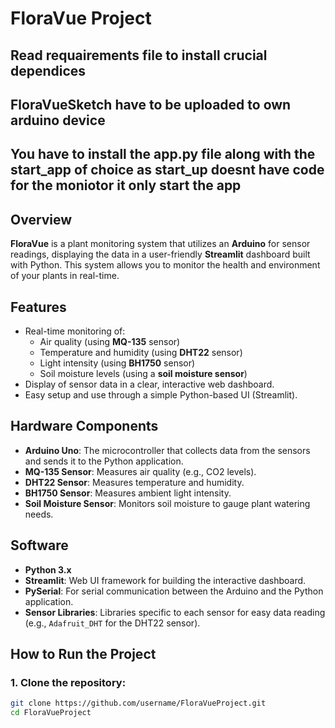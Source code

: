 # FloraVue Project

## Read requairements file to install crucial dependices
## FloraVueSketch have to be uploaded to own arduino device
## You have to install the app.py file along with the start_app of choice as start_up doesnt have code for the moniotor it only start the app

## Overview

**FloraVue** is a plant monitoring system that utilizes an **Arduino** for sensor readings, displaying the data in a user-friendly **Streamlit** dashboard built with Python. This system allows you to monitor the health and environment of your plants in real-time.

## Features
- Real-time monitoring of:
  - Air quality (using **MQ-135** sensor)
  - Temperature and humidity (using **DHT22** sensor)
  - Light intensity (using **BH1750** sensor)
  - Soil moisture levels (using a **soil moisture sensor**)
- Display of sensor data in a clear, interactive web dashboard.
- Easy setup and use through a simple Python-based UI (Streamlit).

## Hardware Components
- **Arduino Uno**: The microcontroller that collects data from the sensors and sends it to the Python application.
- **MQ-135 Sensor**: Measures air quality (e.g., CO2 levels).
- **DHT22 Sensor**: Measures temperature and humidity.
- **BH1750 Sensor**: Measures ambient light intensity.
- **Soil Moisture Sensor**: Monitors soil moisture to gauge plant watering needs.

## Software
- **Python 3.x**
- **Streamlit**: Web UI framework for building the interactive dashboard.
- **PySerial**: For serial communication between the Arduino and the Python application.
- **Sensor Libraries**: Libraries specific to each sensor for easy data reading (e.g., `Adafruit_DHT` for the DHT22 sensor).

## How to Run the Project

### 1. Clone the repository:
```bash
git clone https://github.com/username/FloraVueProject.git
cd FloraVueProject

